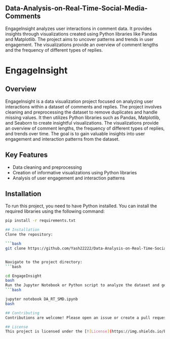 ## Data-Analysis-on-Real-Time-Social-Media-Comments
EngageInsight analyzes user interactions in comment data. It provides insights through visualizations created using Python libraries like Pandas and Matplotlib. The project aims to uncover patterns and trends in user engagement. The visualizations provide an overview of comment lengths and the frequency of different types of replies.

# EngageInsight

## Overview

EngageInsight is a data visualization project focused on analyzing user interactions within a dataset of comments and replies. The project involves cleaning and preprocessing the dataset to remove duplicates and handle missing values. It then utilizes Python libraries such as Pandas, Matplotlib, and Seaborn to create insightful visualizations. The visualizations provide an overview of comment lengths, the frequency of different types of replies, and trends over time. The goal is to gain valuable insights into user engagement and interaction patterns from the dataset.

## Key Features
- Data cleaning and preprocessing
- Creation of informative visualizations using Python libraries
- Analysis of user engagement and interaction patterns

## Installation
To run this project, you need to have Python installed. You can install the required libraries using the following command:

```bash
pip install -r requirements.txt

## Installation
Clone the repository:

```bash
git clone https://github.com/Yash22222/Data-Analysis-on-Real-Time-Social-Media-Comments.git


Navigate to the project directory:
```bash

cd EngageInsight
bash
Run the Jupyter Notebook or Python script to analyze the dataset and generate visualizations:
```bash

jupyter notebook DA_RT_SMD.ipynb
bash

## Contributing
Contributions are welcome! Please open an issue or create a pull request if you have suggestions or improvements.

## License
This project is licensed under the [![License](https://img.shields.io/badge/License-MIT-blue.svg)](https://opensource.org/licenses/MIT).

